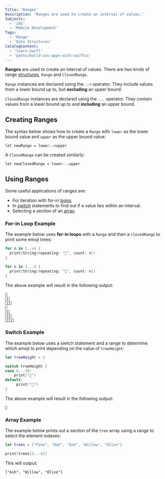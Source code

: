 ```yaml
---
Title: 'Ranges'
Description: 'Ranges are used to create an interval of values.'
Subjects:
  - 'iOS'
  - 'Mobile Development'
Tags:
  - 'Range'
  - 'Data Structures'
CatalogContent:
  - 'learn-swift'
  - 'paths/build-ios-apps-with-swiftui'
---
```


**Ranges** are used to create an interval of values. There are two kinds of range [structures](https://www.codecademy.com/resources/docs/swift/structures), `Range` and `ClosedRange`.

`Range` instances are declared using the `..<` operator. They include values from a lower bound up to, but **excluding** an upper bound.

`ClosedRange` instances are declared using the `...` operator. They contain values from a lower bound up to and **including** an upper bound.

## Creating Ranges

The syntax below shows how to create a `Range` with `lower` as the lower bound value and `upper` as the upper bound value:

```pseudo
let newRange = lower..<upper
```

A `ClosedRange` can be created similarly:

```pseudo
let newClosedRange = lower...upper
```

## Using Ranges

Some useful applications of ranges are:

- For iteration with for-in [loops](https://www.codecademy.com/resources/docs/swift/loops).
- In [switch](https://www.codecademy.com/resources/docs/swift/switch) statements to find out if a value lies within an interval.
- Selecting a section of an [array](https://www.codecademy.com/resources/docs/swift/arrays).

### For-in Loop Example

The example below uses **for-in loops** with a `Range` and then a `closedRange` to print some emoji trees:

```swift
for n in 1..<4 {
  print(String(repeating: "🌲", count: n))
}

for n in 1...4 {
  print(String(repeating: "🌳", count: n))
}
```

The above example will result in the following output:

```shell
🌲
🌲🌲
🌲🌲🌲
🌳
🌳🌳
🌳🌳🌳
🌳🌳🌳🌳
```

### Switch Example

The example below uses a switch statement and a range to determine which emoji to print depending on the value of `treeHeight`:

```swift
let treeHeight = 2

switch treeHeight {
case 0...30:
    print("🌱")
default:
     print("🌳")
}
```

The above example will result in the following output:

```shell
🌱
```

### Array Example

The example below prints out a section of the `tree` array using a range to select the element indexes:

```swift
let trees = ["Pine", "Oak", "Ash", "Willow", "Olive"]

print(trees[2...4])
```

This will output:

```shell
["Ash", "Willow", "Olive"]
```
